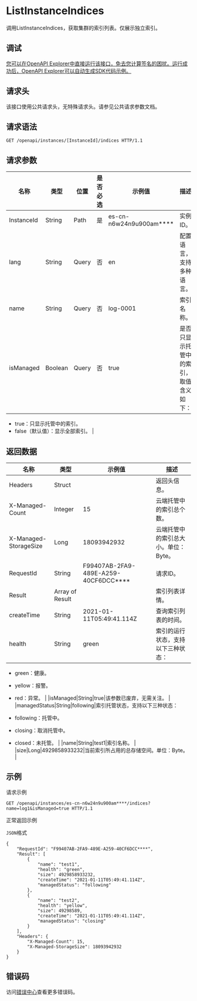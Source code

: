 # ListInstanceIndices

调用ListInstanceIndices，获取集群的索引列表。仅展示独立索引。

## 调试

[您可以在OpenAPI Explorer中直接运行该接口，免去您计算签名的困扰。运行成功后，OpenAPI Explorer可以自动生成SDK代码示例。](https://api.aliyun.com/#product=elasticsearch&api=ListInstanceIndices&type=ROA&version=2017-06-13)

## 请求头

该接口使用公共请求头，无特殊请求头。请参见公共请求参数文档。

## 请求语法

```
GET /openapi/instances/[InstanceId]/indices HTTP/1.1
```

## 请求参数

|名称|类型|位置|是否必选|示例值|描述|
|--|--|--|----|---|--|
|InstanceId|String|Path|是|es-cn-n6w24n9u900am\*\*\*\*|实例ID。 |
|lang|String|Query|否|en|配置语言，支持多种语言。 |
|name|String|Query|否|log-0001|索引名称。 |
|isManaged|Boolean|Query|否|true|是否只显示托管中的索引，取值含义如下：

 -   true：只显示托管中的索引。
-   false（默认值）：显示全部索引。 |

## 返回数据

|名称|类型|示例值|描述|
|--|--|---|--|
|Headers|Struct| |返回头信息。 |
|X-Managed-Count|Integer|15|云端托管中的索引总个数。 |
|X-Managed-StorageSize|Long|18093942932|云端托管中的索引总大小。单位：Byte。 |
|RequestId|String|F99407AB-2FA9-489E-A259-40CF6DCC\*\*\*\*|请求ID。 |
|Result|Array of Result| |索引列表详情。 |
|createTime|String|2021-01-11T05:49:41.114Z|查询索引列表的时间。 |
|health|String|green|索引的运行状态，支持以下三种状态：

 -   green：健康。
-   yellow：报警。
-   red：异常。 |
|isManaged|String|true|该参数已废弃，无需关注。 |
|managedStatus|String|following|索引托管状态，支持以下三种状态：

 -   following：托管中。
-   closing：取消托管中。
-   closed：未托管。 |
|name|String|test1|索引名称。 |
|size|Long|4929858933232|当前索引所占用的总存储空间。单位：Byte。 |

## 示例

请求示例

```
GET /openapi/instances/es-cn-n6w24n9u900am****/indices?name=log1&isManaged=true HTTP/1.1
```

正常返回示例

`JSON`格式

```
{
    "RequestId": "F99407AB-2FA9-489E-A259-40CF6DCC****",
    "Result": [
        {
            "name": "test1",
            "health": "green",
            "size": 4929858933232,
            "createTime": "2021-01-11T05:49:41.114Z",
            "managedStatus": "following"
        },
        {
            "name": "test2",
            "health": "yellow",
            "size": 49298589,
            "createTime": "2021-01-11T05:49:41.114Z",
            "managedStatus": "closing"
        }
    ],
    "Headers": {
        "X-Managed-Count": 15,
        "X-Managed-StorageSize": 18093942932
    }
}
```

## 错误码

访问[错误中心](https://error-center.aliyun.com/status/product/elasticsearch)查看更多错误码。

